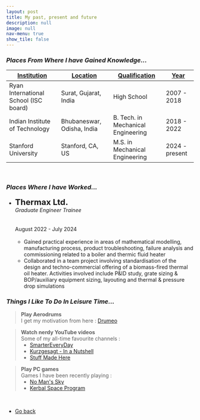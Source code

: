 ```yaml
---
layout: post
title: My past, present and future
description: null
image: null
nav-menu: true
show_tile: false
---
```


<h3><em>Places From Where I have Gained Knowledge...</em></h3>
<div class="table-wrapper">
	<table>
		<thead>
			<tr>
				<th><u>Institution</u></th>
                <th><u>Location</u></th>
				<th><u>Qualification</u></th>
				<th><u>Year</u></th>
			</tr>
		</thead>
		<tbody>
			<tr>
				<td>Ryan International School (ISC board)</td>
				<td>Surat, Gujarat, India</td>
				<td>High School</td>
                <td>2007 - 2018</td>
			</tr>
			<tr>
				<td>Indian Institute of Technology</td>
				<td>Bhubaneswar, Odisha, India</td>
				<td>B. Tech. in Mechanical Engineering</td>
                <td>2018 - 2022</td>
			</tr>
			<tr>
				<td>Stanford University</td>
				<td>Stanford, CA, US</td>
				<td>M.S. in Mechanical Engineering</td>
                <td>2024 - present</td>
			</tr>
		</tbody>
	</table>
</div>
<br>

<h3><em>Places Where I have Worked...</em></h3>
<ul class="alt">
    <li>
    <div class="row" style="margin-bottom:0;">
        <div class="3u 12u$(small)"><b style="font-size:22px;">Thermax Ltd.</b> <br> <em>Graduate Engineer Trainee</em></div>
        <div class="3u 12u$(small)">&nbsp;</div>
        <div class="3u 12u$(small)">&nbsp;</div>
        <div class="3u$ 12u$(small)">August 2022 - July 2024</div>
    </div>
    <br>
    <p style="margin:0;">
    <ul>
        <li>Gained practical experience in areas of mathematical modelling, manufacturing process, product troubleshooting, failure analysis and commissioning related to a boiler and thermic fluid heater</li> 
        <li>Collaborated in a team project involving standardisation of the design and techno-commercial offering of a biomass-fired thermal oil heater. Activities involved include P&ID study, grate sizing & BOP/auxiliary equipment sizing, layouting and thermal & pressure drop simulations</li>
    </ul>
    </p>
    </li>
</ul>

<h3><em>Things I Like To Do In Leisure Time...</em></h3>
<div class="row">
        <div class="4u 12u$(small)"><blockquote><b>Play Aerodrums</b> <br> I get my motivation from here : <a href="https://www.youtube.com/@DrumeoOfficial" target="_blank">Drumeo</a></blockquote></div>
        <div class="4u 12u$(small)">
            <blockquote>
                <b>Watch nerdy YouTube videos</b> <br>
                Some of my all-time favourite channels : <br>
                <ul style="margin:0;">
                    <li><a href="https://www.youtube.com/@smartereveryday" target="_blank">SmarterEveryDay</a></li>
                    <li><a href="https://www.youtube.com/@kurzgesagt" target="_blank">Kurzgesagt - In a Nutshell</a></li>
                    <li><a href="https://www.youtube.com/@StuffMadeHere" target="_blank">Stuff Made Here</a></li>
                </ul>
            </blockquote>
        </div>
        <div class="4u$ 12u$(small)">
            <blockquote>
                <b>Play PC games</b> <br>
                Games I have been recently playing : <br>
                <ul style="margin:0;">
                    <li><a href="https://www.nomanssky.com/" target="_blank">No Man's Sky</a></li>
                    <li><a href="https://store.steampowered.com/app/220200/Kerbal_Space_Program/" target="_blank">Kerbal Space Program</a></li>
                </ul>
            </blockquote>
        </div>
</div>
<br>
<ul class="actions">
    <li><a href="/dhruvaljavia.github.io/" class="button">Go back</a></li>
</ul>


